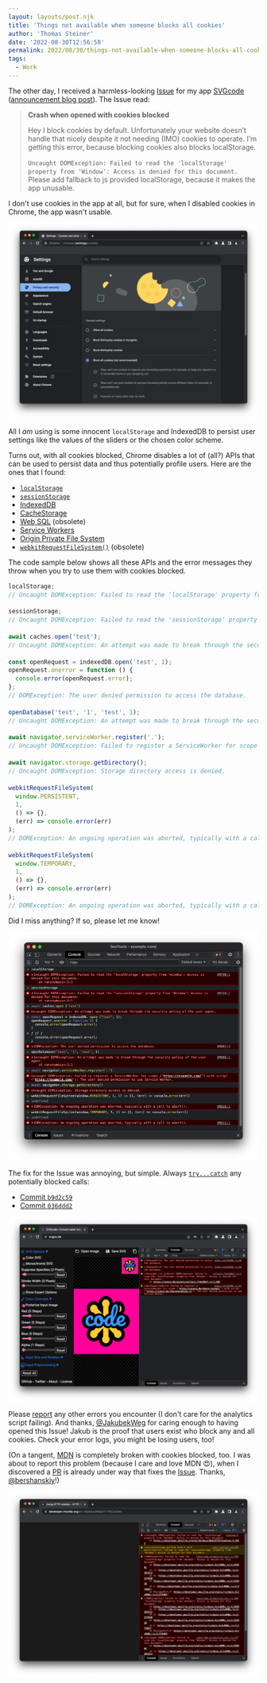 ```yaml
---
layout: layouts/post.njk
title: 'Things not available when someone blocks all cookies'
author: 'Thomas Steiner'
date: '2022-08-30T12:56:58'
permalink: 2022/08/30/things-not-available-when-someone-blocks-all-cookies/index.html
tags:
  - Work
---
```


The other day, I received a harmless-looking
[Issue](https://github.com/tomayac/SVGcode/issues/86) for my app
[SVGcode](https://svgco.de/)
([announcement blog post](/2021/11/22/releasing-svgcode/index.html)). The Issue
read:

> **Crash when opened with cookies blocked**
>
> Hey I block cookies by default. Unfortunately your website doesn’t handle that
> nicely despite it not needing (IMO) cookies to operate. I'm getting this
> error, because blocking cookies also blocks localStorage.
>
> `Uncaught DOMException: Failed to read the 'localStorage' property from 'Window': Access is denied for this document.`
> Please add fallback to js provided localStorage, because it makes the app
> unusable.

I don't use cookies in the app at all, but for sure, when I disabled cookies in
Chrome, the app wasn't usable.

![Chrome Settings with all cookies blocked.](/images/chrome-block-cookies.png)

All I _am_ using is some innocent `localStorage` and IndexedDB to persist user
settings like the values of the sliders or the chosen color scheme.

Turns out, with all cookies blocked, Chrome disables a lot of (all?) APIs that
can be used to persist data and thus potentially profile users. Here are the
ones that I found:

- [`localStorage`](https://developer.mozilla.org/en-US/docs/Web/API/Window/localStorage)
- [`sessionStorage`](https://developer.mozilla.org/en-US/docs/Web/API/Window/sessionStorage)
- [IndexedDB](https://developer.mozilla.org/en-US/docs/Web/API/IndexedDB_API)
- [CacheStorage](https://developer.mozilla.org/en-US/docs/Web/API/CacheStorage)
- [Web SQL](https://www.w3.org/TR/webdatabase/) (obsolete)
- [Service Workers](https://developer.mozilla.org/en-US/docs/Web/API/Service_Worker_API)
- [Origin Private File System](https://web.dev/file-system-access/#accessing-the-origin-private-file-system)
- [`webkitRequestFileSystem()`](https://developer.mozilla.org/en-US/docs/Web/API/Window/requestFileSystem)
  (obsolete)

The code sample below shows all these APIs and the error messages they throw
when you try to use them with cookies blocked.

```js
localStorage;
// Uncaught DOMException: Failed to read the 'localStorage' property from Window: Access is denied for this document.

sessionStorage;
// Uncaught DOMException: Failed to read the 'sessionStorage' property from 'Window: Access is denied for this document.

await caches.open('test');
// Uncaught DOMException: An attempt was made to break through the security policy of the user agent.

const openRequest = indexedDB.open('test', 1);
openRequest.onerror = function () {
  console.error(openRequest.error);
};
// DOMException: The user denied permission to access the database.

openDatabase('test', '1', 'test', 1);
// Uncaught DOMException: An attempt was made to break through the security policy of the user agent.

await navigator.serviceWorker.register('.');
// Uncaught DOMException: Failed to register a ServiceWorker for scope ('https://example.com/') with script ('https://example.com/'): The user denied permission to use Service Worker.

await navigator.storage.getDirectory();
// Uncaught DOMException: Storage directory access is denied.

webkitRequestFileSystem(
  window.PERSISTENT,
  1,
  () => {},
  (err) => console.error(err)
);
// DOMException: An ongoing operation was aborted, typically with a call to abort().

webkitRequestFileSystem(
  window.TEMPORARY,
  1,
  () => {},
  (err) => console.error(err)
);
// DOMException: An ongoing operation was aborted, typically with a call to abort().
```

Did I miss anything? If so, please let me know!

![Console errors when trying to access localStorage, sessionStorage, the Cache API, IndexedDB, and Web SQL.](/images/chrome-cookie-errors.png)

The fix for the Issue was annoying, but simple. Always
[`try...catch`](https://developer.mozilla.org/en-US/docs/Web/JavaScript/Reference/Statements/try...catch)
any potentially blocked calls:

- [Commit `b9d2c59`](https://github.com/tomayac/SVGcode/commit/b9d2c59bc579c103b8ac154432d65eec9688e853)
- [Commit `036ddd2`](https://github.com/tomayac/SVGcode/commit/036ddd27cbcc7923b0f8da7072a34a0e3de764b1)

![SVGcode app with blocked cookies working and showing caught exceptions in the DevTools console.](/images/svgcode-errors.png)

Please [report](https://github.com/tomayac/SVGcode/issues/) any other errors you
encounter (I don't care for the analytics script failing). And thanks,
[@JakubekWeg](https://github.com/JakubekWeg) for caring enough to having opened
this Issue! Jakub is the proof that users exist who block any and all cookies.
Check your error logs, you might be losing users, too!

(On a tangent, [MDN](https://developer.mozilla.org/en-US/) is completely broken
with cookies blocked, too. I was about to report this problem (because I care
and love MDN 😍), when I discovered a
[PR](https://github.com/mdn/yari/pull/6352) is already under way that fixes the
[Issue](https://github.com/mdn/yari/issues/6758). Thanks,
[@bershanskiy](https://github.com/bershanskiy)!)

![MDN with blocked cookies](/images/mdn-error.png)
